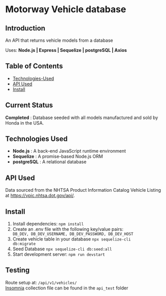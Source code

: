 # Motorway Vehicle database

## Introduction

An API that returns vehicle models from a database

Uses: **Node.js | Express | Sequelize | postgreSQL | Axios**

## Table of Contents

 - [Technologies-Used](#Technologies-Used)
 - [API Used](#API-Used)
 - [Install](#Install)

## Current Status

**Completed** : Database seeded with all models manufactured and sold by Honda in the USA.

## Technologies Used

 - **Node.js** : A back-end JavaScript runtime environment 
 - **Sequelize** : A promise-based Node.js ORM
 - **postgreSQL** : A relational database

## API Used

Data sourced from the NHTSA Product Information Catalog Vehicle Listing at https://vpic.nhtsa.dot.gov/api/.

## Install

1. Install dependencies: <code>npm install</code>
2. Create an .env file with the following key/value pairs:
<code> DB_DEV, DB_DEV_USERNAME, DB_DEV_PASSWORD, DB_DEV_HOST </code>
3. Create vehicle table in your database <code>npx sequelize-cli db:migrate</code>
4. Seed Database <code>npx sequelize-cli db:seed:all</code>
5. Start development server: <code>npm run devstart</code>

## Testing

Route setup at: <code>/api/v1/vehicles/</code> \
[Insomnia](https://insomnia.rest) collection file can be found in the <code>api_test</code> folder